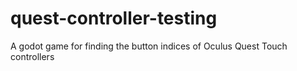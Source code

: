 # quest-controller-testing
A godot game for finding the button indices of Oculus Quest Touch controllers

